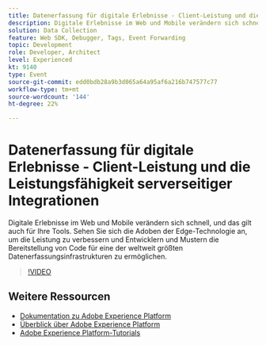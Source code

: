 ```yaml
---
title: Datenerfassung für digitale Erlebnisse - Client-Leistung und die Leistungsfähigkeit serverseitiger Integrationen
description: Digitale Erlebnisse im Web und Mobile verändern sich schnell, und das gilt auch für Ihre Tools. Sehen Sie sich die Adoben der Edge-Technologie an, um die Leistung zu verbessern und Entwicklern und Mustern die Bereitstellung von Code für eine der weltweit größten Datenerfassungsinfrastrukturen zu ermöglichen.
solution: Data Collection
feature: Web SDK, Debugger, Tags, Event Forwarding
topic: Development
role: Developer, Architect
level: Experienced
kt: 9140
type: Event
source-git-commit: edd0bdb28a9b3d065a64a95af6a216b747577c77
workflow-type: tm+mt
source-wordcount: '144'
ht-degree: 22%

---
```


# Datenerfassung für digitale Erlebnisse - Client-Leistung und die Leistungsfähigkeit serverseitiger Integrationen

Digitale Erlebnisse im Web und Mobile verändern sich schnell, und das gilt auch für Ihre Tools. Sehen Sie sich die Adoben der Edge-Technologie an, um die Leistung zu verbessern und Entwicklern und Mustern die Bereitstellung von Code für eine der weltweit größten Datenerfassungsinfrastrukturen zu ermöglichen.

>[!VIDEO](https://video.tv.adobe.com/v/337584/?quality=12&learn=on&hidetitle=true)

## Weitere Ressourcen

- [Dokumentation zu Adobe Experience Platform](https://experienceleague.adobe.com/docs/experience-platform.html?lang=de)
- [Überblick über Adobe Experience Platform](https://experienceleague.adobe.com/docs/experience-platform/landing/home.html?lang=de)
- [Adobe Experience Platform-Tutorials](https://experienceleague.adobe.com/docs/platform-learn/tutorials/overview.html?lang=de)
